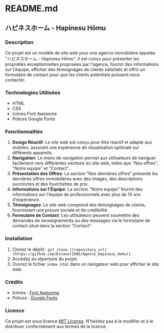 # README.md

## ハピネスホーム - Hapinesu Hōmu

### Description
Ce projet est un modèle de site web pour une agence immobilière appelée "ハピネスホーム - Hapinesu Hōmu". Il est conçu pour présenter les propriétés exceptionnelles proposées par l'agence, fournir des informations sur l'équipe, afficher des témoignages de clients satisfaits et offrir un formulaire de contact pour que les clients potentiels puissent nous contacter.

### Technologies Utilisées
- HTML
- CSS
- Icônes Font Awesome
- Polices Google Fonts

### Fonctionnalités
1. **Design Réactif**: Le site web est conçu pour être réactif et adapté aux mobiles, assurant une expérience de visualisation optimale sur différents appareils.
2. **Navigation**: Le menu de navigation permet aux utilisateurs de naviguer facilement vers différentes sections du site web, telles que "Nos offres", "Notre equipe" et "Contact".
3. **Présentation des Offres**: La section "Nos dernières offres" présente les dernières offres immobilières avec des images, des descriptions succinctes et des fourchettes de prix.
4. **Informations sur l'Équipe**: La section "Notre equipe" fournit des informations sur l'équipe de professionnels avec plus de 10 ans d'expérience.
5. **Témoignages**: Le site web comprend des témoignages de clients, fournissant une preuve sociale et de crédibilité.
6. **Formulaire de Contact**: Les utilisateurs peuvent soumettre des demandes de renseignements ou des messages via le formulaire de contact situé dans la section "Contact".

### Installation
1. Clonez le dépôt : `git clone [[repository_url](https://github.com/Escanor1986/Agence_Hapinesu_Homu)]`
2. Accédez au répertoire du projet.
3. Ouvrez le fichier `index.html` dans un navigateur web pour afficher le site web.

### Crédits
- Icônes : [Font Awesome](https://fontawesome.com/)
- Polices : [Google Fonts](https://fonts.google.com/)

### Licence
Ce projet est sous licence [MIT License](LICENSE). N'hésitez pas à le modifier et à le distribuer conformément aux termes de la licence.

